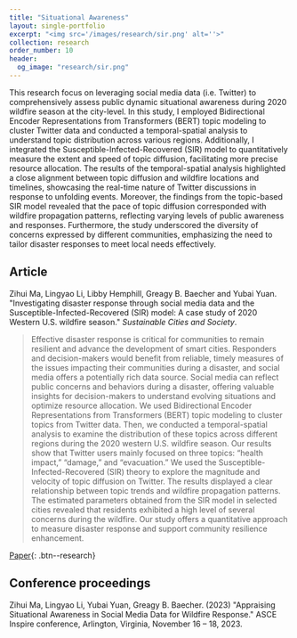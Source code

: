 ```yaml
---
title: "Situational Awareness"
layout: single-portfolio
excerpt: "<img src='/images/research/sir.png' alt=''>"
collection: research
order_number: 10
header: 
  og_image: "research/sir.png"
---
```




This research focus on leveraging social media data (i.e. Twitter) to comprehensively assess public dynamic situational awareness during 2020 wildfire season at the city-level. In this study, I employed Bidirectional Encoder Representations from Transformers (BERT) topic modeling to cluster Twitter data and conducted a temporal-spatial analysis to understand topic distribution across various regions. Additionally, I integrated the Susceptible-Infected-Recovered (SIR) model to quantitatively measure the extent and speed of topic diffusion, facilitating more precise resource allocation. The results of the temporal-spatial analysis highlighted a close alignment between topic diffusion and wildfire locations and timelines, showcasing the real-time nature of Twitter discussions in response to unfolding events. Moreover, the findings from the topic-based SIR model revealed that the pace of topic diffusion corresponded with wildfire propagation patterns, reflecting varying levels of public awareness and responses. Furthermore, the study underscored the diversity of concerns expressed by different communities, emphasizing the need to tailor disaster responses to meet local needs effectively. 

## Article

Zihui Ma, Lingyao Li, Libby Hemphill, Greagy B. Baecher and Yubai Yuan. "Investigating disaster response through social media data and the Susceptible-Infected-Recovered (SIR) model: A case study of 2020 Western U.S. wildfire season." *Sustainable Cities and Society*.

> Effective disaster response is critical for communities to remain resilient and advance the development of smart cities. Responders and decision-makers would benefit from reliable, timely measures of the issues impacting their communities during a disaster, and social media offers a potentially rich data source. Social media can reflect public concerns and behaviors during a disaster, offering valuable insights for decision-makers to understand evolving situations and optimize resource allocation. We used Bidirectional Encoder Representations from Transformers (BERT) topic modeling to cluster topics from Twitter data. Then, we conducted a temporal-spatial analysis to examine the distribution of these topics across different regions during the 2020 western U.S. wildfire season. Our results show that Twitter users mainly focused on three topics: “health impact,” “damage,” and “evacuation.” We used the Susceptible-Infected-Recovered (SIR) theory to explore the magnitude and velocity of topic diffusion on Twitter. The results displayed a clear relationship between topic trends and wildfire propagation patterns. The estimated parameters obtained from the SIR model in selected cities revealed that residents exhibited a high level of several concerns during the wildfire. Our study offers a quantitative approach to measure disaster response and support community resilience enhancement.

[Paper](https://doi.org/10.48550/arXiv.2308.05281){: .btn--research} 

## Conference proceedings 
Zihui Ma, Lingyao Li, Yubai Yuan, Greagy B. Baecher. (2023) "Appraising Situational Awareness in Social Media Data for Wildfire Response." ASCE Inspire conference, Arlington, Virginia, November 16 – 18, 2023. 




